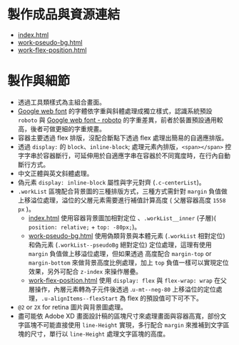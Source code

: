 
# 製作成品與資源連結
* [index.html](https://gmwu185.github.io/layoutTraining-week-02-portfolio/index.html)
* [work-pseudo-bg.html](https://gmwu185.github.io/layoutTraining-week-02-portfolio/work-pseudo-bg.html)
* [work-flex-position.html](https://gmwu185.github.io/layoutTraining-week-02-portfolio/work-flex-position.html)


# 製作與細節
- 透過工具類樣式為主組合畫面。
- [Google web font](https://fonts.google.com/) 的字體依字重與斜體處理成獨立樣式，認識系統預設 `roboto` 與 [Google web font - roboto](https://fonts.google.com/specimen/Roboto) 的字重差異，前者於裝置預設通用較高，後者可做更細的字重規畫。
- 容器主要透過 flex 排版，沒配合斷點下透過 flex 處理出簡易的自適應排版。
- 透過 `display:` 的 `block`、`inline-block`; 處理元素內排版，`<span></span>` 控字字串於容器斷行，可延伸用於自適應字串在容器於不同寬度時，在行內自動斷行方式。
- 中文正體與英文斜體處理。
- 偽元素 `display: inline-block` 屬性與字元對齊 (`.c-centerList`)。
- `.workList` 區塊配合背景圖的三種排版方式，三種方式需針對 `margin` 負值做上移溢位處理，溢位的父層元素需要進行補值計算高度 ( 父層容器高度 `1558 px` )。
	- [index.html]() 使用容器背景圖加相對定位 、`.workList__inner` (子層)( `position: relative;` + `top: -80px;`)。
	- [work-pseudo-bg.html]() 使用偽類背景與本體元素 (`.workList` 相對定位) 和偽元素 (`.workList--pseudoBg` 絕對定位) 定位處理，這理有使用 `margin` 負值做上移溢位處理，但如果透過 高度配合 `margin-top` or `margin-bottom` 來做背景高度比例處理，加上 `top` 負值一樣可以實現定位效果，另外可配合 `z-index` 來操作層疉。
	- [work-flex-position.html]() 使用 `display: flex` 與 `flex-wrap: wrap` 在父層操作，內層元素轉為子元件後透過 .`u-mt--neg-80` 上移溢位的定位處理，`.u-alignItems--flexStart` 為 flex 的預設值可下可不下。
- `@2` or `2X` for retina 圖片與背景圖處理。
- 盡可能依 Adobe XD 畫面設計稿的區塊尺寸來處理畫面與容器高寬，部份文字區塊不可能直接使用 `line-Height` 實現，多行配合 `margin` 來推補到文字區塊的尺寸，單行以 `line-Height` 處理文字區塊的高度。